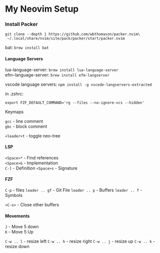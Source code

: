# My Neovim Setup

### Install Packer

```
git clone --depth 1 https://github.com/wbthomason/packer.nvim\
 ~/.local/share/nvim/site/pack/packer/start/packer.nvim
```

bat: `brew install bat`

#### Language Servers

lua-language-server: `brew install lua-language-server`  
efm-language-server: `brew install efm-langserver`

vscode language servers: `npm install -g vscode-langservers-extracted`

in .zshrc:

`export FZF_DEFAULT_COMMAND='rg --files --no-ignore-vcs --hidden'`

Keymaps

`gcc` - line comment  
`gbc` - block comment

`<leader>t` - toggle neo-tree

#### LSP

`<Space>*` - Find references  
`<Space>&` - Implementation  
`C-]` - Definition
`<Space>s` - Signature

#### FZF

`C-p` - files
`leader .. gf` - Git File
`leader .. p` - Buffers
`leader .. f` - Symbols

`<C-o>` - Close other buffers

#### Movements

`J` - Move 5 down  
`K` - Move 5 Up

`C-w .. l` - resize left
`C-w .. h` - resize right
`C-w .. j` - resize up
`C-w .. k` - resize down
